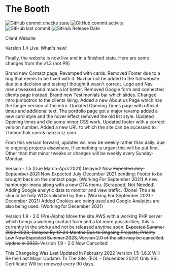 # The Booth
![GitHub commit checks state](https://img.shields.io/github/checks-status/Raheemshah2809/booth/711ecc21465c09d0aa07f824ae1941c3c9d5dd12)
![GitHub commit activity](https://img.shields.io/github/commit-activity/m/Raheemshah2809/booth)
![GitHub last commit](https://img.shields.io/github/last-commit/Raheemshah2809/booth)
![GitHub Release Date](https://img.shields.io/github/release-date/Raheemshah2809/Booth)

 Client Website 


Version 1.4 Live. 
What's new! 

Finally, the website is now live and in a finished state. Here are some changes from the v1.3 (not PR) 

Brand new Contact page, Revamped with cards.
Removed Footer due to a bug that needs to be fixed with it. 
Navbar not be added to the full website due to a decision and testing I thought it wasn't correct. 
Logo and Nav menu tweaked and made a lot better.
Removed Google form and connected clients page instead.
Brand new Testimonials bar which slides. 
Changed intro jumbotron to the clients liking.
Added a new About us Page which has the longer version of the intro.
Updated Opening Times page with official times and additional text. 
The portfolio page got a major revamp added a new card style and the hover effect removed the old list style. 
Updated Opening times and did some minor CSS work.
Updated footer with a correct version number.
Added a new URL to which the site can be accessed to.
Theboothuk.com & nabzcutz.com

From this version forward, updates will now be weekly rather than daily. due to ongoing projects elsewhere, If something is urgent this will be put first. Other than that minor tweaks or changes will be weekly every Sunday-Monday.

Version - 1.5 (Due March-April 2021) Delayed! Now <del>Expected July-September 2021</del> Now Expected July-December 2021
pending: 
Footer to be brought back on the contact page. (Working For September 2021)
A new hamburger menu along with a new CTA menu. (Scrapped, Not Needed)
Adding Google analytic data to monitor and view traffic. (Done)
The site should be fully WC3 validated by then. (Working For September 2021 - December 2021)
Added Cookies are being used and Google Analytics are also being used. (Working for December 2021)

Version 1.9 - 2.0 (Pre-Alpha) 
Move the site AWS with a working PHP server which brings a working contact form and a lot more possibilities, this is currently in the works and not be released anytime soon.  <del> Expected Summer 2022-2023, Delayed By 12-24 Months Due to Ongoing Projects, Priority Low</del>
<del>Now Expected Summer 2023, Version 2.0 of the site may be cancelled. Update in 2023. </del>
Version 1.9 - 2.0 Now Cancelled!

This Changelog Was Last Updated In February 2022 
Version 1.5-1.6.X Will Be the Last Major Updates To The Site. (EOL - December 2022) 
Only SSL Certificate Will be renewed every 90 days. 

